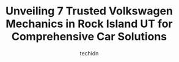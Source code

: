 ---
layout: ampstory
image: https://images.unsplash.com/photo-1535448580089-c7f9490c78b1?ixlib=rb-4.0.3&ixid=MnwxMjA3fDB8MHxwaG90by1wYWdlfHx8fGVufDB8fHx8&auto=format&fit=crop&w=640&h=853&q=80
author: techidn
featured: false
description: Discover the 7 best Volkswagen Mechanic in Rock Island UT, USA and ensure your vehicle receives the highest quality of care. These trusted professionals are known for their skill, knowledge,
title: Unveiling 7 Trusted Volkswagen Mechanics in Rock Island UT for Comprehensive Car Solutions
cover:
   title: Unveiling 7 Trusted Volkswagen Mechanics in Rock Island UT for Comprehensive Car Solutions
   subtitle: Rickpate
   background: https://images.unsplash.com/photo-1535448580089-c7f9490c78b1?ixlib=rb-4.0.3&ixid=MnwxMjA3fDB8MHxwaG90by1wYWdlfHx8fGVufDB8fHx8&auto=format&fit=crop&w=640&h=853&q=80

pages: 
 - layout: thirds
   top: <h1>#1 Alexs Autohaus</h1>
   bottom: "<p>Alexs Autohaus had my car for an extended period of time for an intake manifold replacement and small valve cover gasket replacement. Apparently, the technician who wa</p>"
   background: https://www.knot35.com/toplist/wp-content/uploads/2023/06/best-volkswagen-mechanic-1-in-rock-island-ut-1685837481.jpeg
   backgroundblur: true
 - layout: thirds
   top: <h1>#2 Woffords European Car - AUDI - BMW - MINI - VW Service Specialists</h1>
   bottom: "<p>2850 S Main St, South Salt Lake, UT 84115, United States</p>"
   background: https://www.knot35.com/toplist/wp-content/uploads/2023/06/best-volkswagen-mechanic-2-in-rock-island-ut-1685837481.jpeg
   cta:
      link: https://www.knot35.com/toplist/unveiling-7-trusted-volkswagen-mechanics-in-rock-island-ut-for-comprehensive-car-solutions/
      text: Unveiling 7 Trusted Volkswagen Mechanics in Rock Island UT for Comprehensive Car Solutions
 - layout: thirds
   top: <h1>#3 Utah Imports</h1>
   bottom: "<p>33 Herbert Ave S, Salt Lake City, UT 84111, United States</p>"
   background: https://www.knot35.com/toplist/wp-content/uploads/2023/06/best-volkswagen-mechanic-3-in-rock-island-ut-1685837482.jpeg
   cta:
      link: https://www.knot35.com/toplist/unveiling-7-trusted-volkswagen-mechanics-in-rock-island-ut-for-comprehensive-car-solutions/
      text: Unveiling 7 Trusted Volkswagen Mechanics in Rock Island UT for Comprehensive Car Solutions
 - layout: thirds
   top: <h1>#4 Red Rock Auto Repair</h1>
   bottom: "<p>2334 S Main St, Salt Lake City, UT 84115, United States</p>"
   background: https://images.unsplash.com/photo-1534312527009-56c7016453e6?ixlib=rb-4.0.3&ixid=MnwxMjA3fDB8MHxwaG90by1wYWdlfHx8fGVufDB8fHx8&auto=format&fit=crop&w=640&h=853&q=80
   cta:
      link: https://www.knot35.com/toplist/unveiling-7-trusted-volkswagen-mechanics-in-rock-island-ut-for-comprehensive-car-solutions/
      text: Unveiling 7 Trusted Volkswagen Mechanics in Rock Island UT for Comprehensive Car Solutions
 - layout: thirds
   top: <h1>#5 Fuzion Autoworks</h1>
   bottom: "<p>35 E Industrial Rd Suite B, Washington, UT 84780, United States</p>"
   background: https://images.unsplash.com/photo-1488554378835-f7acf46e6c98?ixlib=rb-4.0.3&ixid=MnwxMjA3fDB8MHxwaG90by1wYWdlfHx8fGVufDB8fHx8&auto=format&fit=crop&w=640&h=853&q=80
   cta:
      link: https://www.knot35.com/toplist/unveiling-7-trusted-volkswagen-mechanics-in-rock-island-ut-for-comprehensive-car-solutions/
      text: Unveiling 7 Trusted Volkswagen Mechanics in Rock Island UT for Comprehensive Car Solutions
 - layout: thirds
   top: <h1>#6 V & W VOLKSWAGEN Foreign Car Repair</h1>
   bottom: "<p>150 4800 S #36, Murray, UT 84107, United States</p>"
   background: https://images.unsplash.com/photo-1484589065579-248aad0d8b13?ixlib=rb-4.0.3&ixid=MnwxMjA3fDB8MHxwaG90by1wYWdlfHx8fGVufDB8fHx8&auto=format&fit=crop&w=640&h=853&q=80
   cta:
      link: https://www.knot35.com/toplist/unveiling-7-trusted-volkswagen-mechanics-in-rock-island-ut-for-comprehensive-car-solutions/
      text: Unveiling 7 Trusted Volkswagen Mechanics in Rock Island UT for Comprehensive Car Solutions
 - layout: thirds
   top: <h1>#7 Vintage German Motors</h1>
   bottom: "<p>1225 S 1840 W, Orem, UT 84058, United States</p>"
   background: https://images.unsplash.com/photo-1489648022186-8f49310909a0?ixlib=rb-4.0.3&ixid=MnwxMjA3fDB8MHxwaG90by1wYWdlfHx8fGVufDB8fHx8&auto=format&fit=crop&w=640&h=853&q=80
   cta:
      link: https://www.knot35.com/toplist/unveiling-7-trusted-volkswagen-mechanics-in-rock-island-ut-for-comprehensive-car-solutions/
      text: Unveiling 7 Trusted Volkswagen Mechanics in Rock Island UT for Comprehensive Car Solutions
 - layout: thirds
   middle: Continue reading...
   background: https://images.unsplash.com/photo-1632260260864-caf7fde5ec36?ixlib=rb-4.0.3&ixid=MnwxMjA3fDB8MHxwaG90by1wYWdlfHx8fGVufDB8fHx8&auto=format&fit=crop&w=640&h=853&q=80
   cta:
      link: https://www.knot35.com/toplist/unveiling-7-trusted-volkswagen-mechanics-in-rock-island-ut-for-comprehensive-car-solutions/
      text: Unveiling 7 Trusted Volkswagen Mechanics in Rock Island UT for Comprehensive Car Solutions
      
---